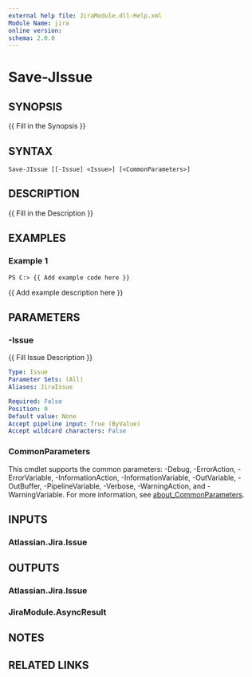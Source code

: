 ```yaml
---
external help file: JiraModule.dll-Help.xml
Module Name: jira
online version:
schema: 2.0.0
---
```


# Save-JIssue

## SYNOPSIS
{{ Fill in the Synopsis }}

## SYNTAX

```
Save-JIssue [[-Issue] <Issue>] [<CommonParameters>]
```

## DESCRIPTION
{{ Fill in the Description }}

## EXAMPLES

### Example 1
```
PS C:> {{ Add example code here }}
```

{{ Add example description here }}

## PARAMETERS

### -Issue
{{ Fill Issue Description }}

```yaml
Type: Issue
Parameter Sets: (All)
Aliases: JiraIssue

Required: False
Position: 0
Default value: None
Accept pipeline input: True (ByValue)
Accept wildcard characters: False
```

### CommonParameters
This cmdlet supports the common parameters: -Debug, -ErrorAction, -ErrorVariable, -InformationAction, -InformationVariable, -OutVariable, -OutBuffer, -PipelineVariable, -Verbose, -WarningAction, and -WarningVariable. For more information, see [about_CommonParameters](http://go.microsoft.com/fwlink/?LinkID=113216).

## INPUTS

### Atlassian.Jira.Issue
## OUTPUTS

### Atlassian.Jira.Issue
### JiraModule.AsyncResult
## NOTES

## RELATED LINKS
